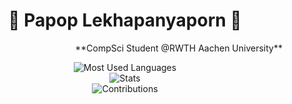 <h1 align="center">
  👾 Papop Lekhapanyaporn 👾
</h1>
<p align="right"> **CompSci Student @RWTH Aachen University** </p>

<p align="center">
  <img src="https://github-readme-stats.vercel.app/api/top-langs?username=Retaehc-pop&show_icons=true&locale=en&layout=compact&theme=react&hide_border=true" alt="Most Used Languages" />
  <br />
  <img src="https://github-readme-stats.vercel.app/api?username=Retaehc-pop&show_icons=true&locale=en&theme=react&hide_border=true" alt="Stats" />
  <br />
  <img src="https://github-readme-streak-stats.herokuapp.com/?user=Retaehc-pop&theme=react&hide_border=true" alt="Contributions" />
</p>

<!-- [![Retaehc_pop's GitHub stats](https://github-readme-stats.vercel.app/api?username=Retaehc-pop&show_icons=true&theme=cobalt)](https://github.com/Retaehc-pop/github-readme-stats)
[![Top Langs](https://github-readme-stats.vercel.app/api/top-langs/?username=Retaehc-pop&langs_count=8&layout=compact&theme=cobalt)](https://github.com/Retaehc-pop/github-readme-stats) -->
